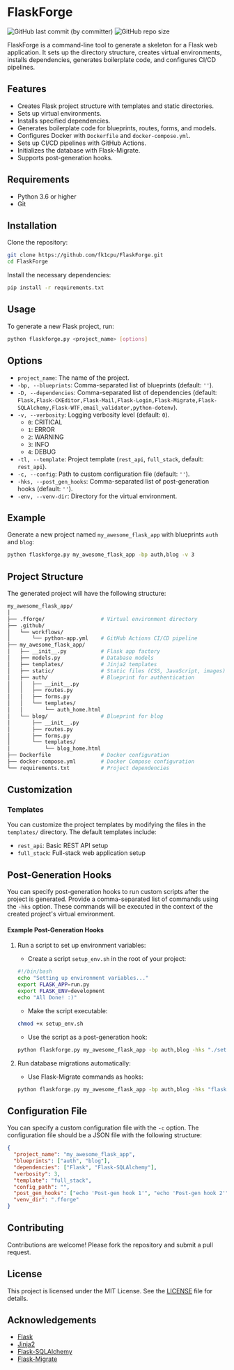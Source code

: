 # FlaskForge

![GitHub last commit (by committer)](https://img.shields.io/github/last-commit/SOMATECH-20/Cpp-repo?style=plastic&logo=Github) ![GitHub repo size](https://img.shields.io/github/repo-size/SOMATECH-20/Cpp-repo?style=plastic&logo=Github&label=Size)

FlaskForge is a command-line tool to generate a skeleton for a Flask web application. It sets up the directory structure, creates virtual environments, installs dependencies, generates boilerplate code, and configures CI/CD pipelines.

## Features

- Creates Flask project structure with templates and static directories.
- Sets up virtual environments.
- Installs specified dependencies.
- Generates boilerplate code for blueprints, routes, forms, and models.
- Configures Docker with `Dockerfile` and `docker-compose.yml`.
- Sets up CI/CD pipelines with GitHub Actions.
- Initializes the database with Flask-Migrate.
- Supports post-generation hooks.

## Requirements

- Python 3.6 or higher
- Git

## Installation

Clone the repository:

```bash
git clone https://github.com/fk1cpu/FlaskForge.git
cd FlaskForge
```
Install the necessary dependencies:

```bash
pip install -r requirements.txt
```
## Usage

To generate a new Flask project, run:

```bash
python flaskforge.py <project_name> [options]
```

## Options

* `project_name`: The name of the project.
* `-bp, --blueprints`: Comma-separated list of blueprints (default: `''`).
* `-D, --dependencies`: Comma-separated list of dependencies (default: `Flask,Flask-CKEditor,Flask-Mail,Flask-Login,Flask-Migrate,Flask-SQLAlchemy,Flask-WTF,email_validator,python-dotenv`).
* `-v, --verbosity`: Logging verbosity level (default: `0`).
    * `0`: CRITICAL
    * `1`: ERROR
    * `2`: WARNING
    * `3`: INFO
    * `4`: DEBUG
* `-tl, --template`: Project template (`rest_api`, `full_stack`, default: `rest_api`).
* `-c, --config`: Path to custom configuration file (default: `''`).
* `-hks, --post_gen_hooks`: Comma-separated list of post-generation hooks (default: `''`).
* `-env, --venv-dir`: Directory for the virtual environment.

## Example

Generate a new project named `my_awesome_flask_app` with blueprints `auth` and `blog`:

```bash
python flaskforge.py my_awesome_flask_app -bp auth,blog -v 3
```
## Project Structure

The generated project will have the following structure:

```bash
my_awesome_flask_app/
│
├── .fforge/                  # Virtual environment directory
├── .github/
│   └── workflows/
│       └── python-app.yml    # GitHub Actions CI/CD pipeline
├── my_awesome_flask_app/
│   ├── __init__.py           # Flask app factory
│   ├── models.py             # Database models
│   ├── templates/            # Jinja2 templates
│   ├── static/               # Static files (CSS, JavaScript, images)
│   ├── auth/                 # Blueprint for authentication
│   │   ├── __init__.py
│   │   ├── routes.py
│   │   ├── forms.py
│   │   └── templates/
│   │       └── auth_home.html
│   └── blog/                 # Blueprint for blog
│       ├── __init__.py
│       ├── routes.py
│       ├── forms.py
│       └── templates/
│           └── blog_home.html
├── Dockerfile                # Docker configuration
├── docker-compose.yml        # Docker Compose configuration
└── requirements.txt          # Project dependencies
```

## Customization

### Templates

You can customize the project templates by modifying the files in the `templates/` directory. The default templates include:

- `rest_api`: Basic REST API setup
- `full_stack`: Full-stack web application setup

## Post-Generation Hooks

You can specify post-generation hooks to run custom scripts after the project is generated. Provide a comma-separated list of commands using the `-hks` option. These commands will be executed in the context of the created project's virtual environment.

#### Example Post-Generation Hooks
1. Run a script to set up environment variables:
    * Create a script `setup_env.sh` in the root of your project:

    ```bash
    #!/bin/bash
    echo "Setting up environment variables..."
    export FLASK_APP=run.py
    export FLASK_ENV=development
    echo "All Done! :)"
    ```
    * Make the script executable:

    ```bash
    chmod +x setup_env.sh
    ```
    * Use the script as a post-generation hook:

    ```bash
    python flaskforge.py my_awesome_flask_app -bp auth,blog -hks "./setup_env.sh" -v 3
    ```
2. Run database migrations automatically:
    * Use Flask-Migrate commands as hooks:

    ```bash
    python flaskforge.py my_awesome_flask_app -bp auth,blog -hks "flask db init,flask db migrate,flask db upgrade" -v 3
    ```
## Configuration File
You can specify a custom configuration file with the `-c` option. The configuration file should be a JSON file with the following structure:

```json
{
  "project_name": "my_awesome_flask_app",
  "blueprints": ["auth", "blog"],
  "dependencies": ["Flask", "Flask-SQLAlchemy"],
  "verbosity": 3,
  "template": "full_stack",
  "config_path": "",
  "post_gen_hooks": ["echo 'Post-gen hook 1'", "echo 'Post-gen hook 2'"],
  "venv_dir": ".fforge"
}
```
## Contributing
Contributions are welcome! Please fork the repository and submit a pull request.

## License
This project is licensed under the MIT License. See the [LICENSE](LICENSE.md) file for details.

## Acknowledgements
- [Flask]()
- [Jinja2]()
- [Flask-SQLAlchemy]()
- [Flask-Migrate]()
